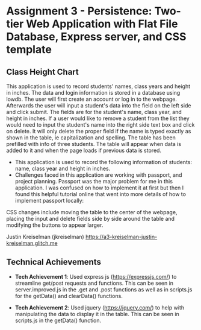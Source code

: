 Assignment 3 - Persistence: Two-tier Web Application with Flat File Database, Express server, and CSS template
===



## Class Height Chart
This application is used to record students' names, class years and height in inches. The data and login information is stored in a database using lowdb.
The user will first create an account or log in to the webpage. Afterwards the user will input a student's data into the field on the left side and click submit. The fields are for the student's name, class year,
and height in inches. If a user would like to remove a student from the list they would need to input the student's name into the right side text box and click on delete. It will only delete the proper field if 
the name is typed exactly as shown in the table, ie capitalization and spelling.
The table has been prefilled with info of three students. The table will appear when data is added to it and when the page loads if previous data is stored.

- This application is used to record the following information of students: name, class year and height in inches.
- Challenges faced in this application are working with passport, and project planning. Passport was the major problem for me in this application. I was confused on how to implement it
  at first but then I found this helpful tutorial online that went into more details of how to implement passport locally: 

CSS changes include moving the table to the center of the webpage, placing the input and delete fields side by side around the table and modifying the buttons to appear larger.


Justin Kreiselman (jkreiselman)
https://a3-kreiselman-justin-kreiselman.glitch.me

## Technical Achievements
- **Tech Achievement 1**: Used express js (https://expressjs.com/) to streamline get/post requests and functions. This can be seen in server.improved.js in the .get and .post functions as well as in scripts.js for the getData()
    and clearData() functions.
    
- **Tech Achievement 2**: Used jquery (https://jquery.com/) to help with manipulating the data to display it in the table. This can be seen in scripts.js in the getData() function.


